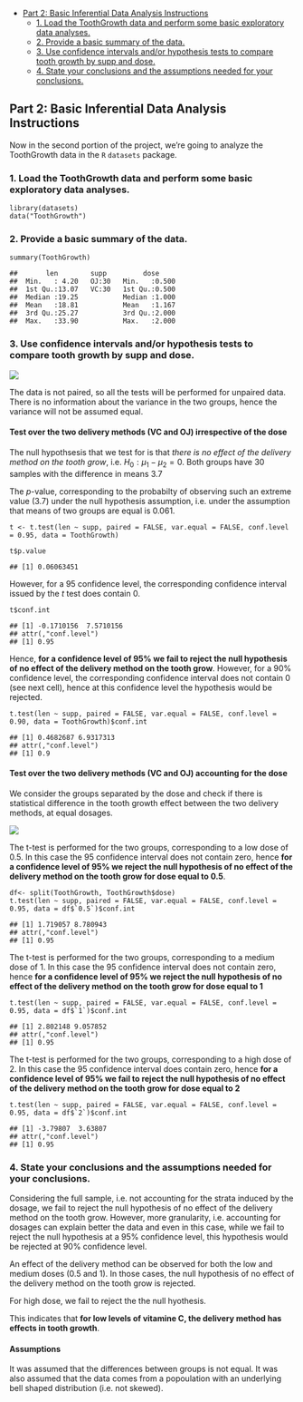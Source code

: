 



-   <a href="#part-2-basic-inferential-data-analysis-instructions"
    id="toc-part-2-basic-inferential-data-analysis-instructions">Part 2:
    Basic Inferential Data Analysis Instructions</a>
    -   <a
        href="#load-the-toothgrowth-data-and-perform-some-basic-exploratory-data-analyses."
        id="toc-load-the-toothgrowth-data-and-perform-some-basic-exploratory-data-analyses.">1.
        Load the ToothGrowth data and perform some basic exploratory data
        analyses.</a>
    -   <a href="#provide-a-basic-summary-of-the-data."
        id="toc-provide-a-basic-summary-of-the-data.">2. Provide a basic summary
        of the data.</a>
    -   <a
        href="#use-confidence-intervals-andor-hypothesis-tests-to-compare-tooth-growth-by-supp-and-dose."
        id="toc-use-confidence-intervals-andor-hypothesis-tests-to-compare-tooth-growth-by-supp-and-dose.">3.
        Use confidence intervals and/or hypothesis tests to compare tooth growth
        by supp and dose.</a>
    -   <a
        href="#state-your-conclusions-and-the-assumptions-needed-for-your-conclusions."
        id="toc-state-your-conclusions-and-the-assumptions-needed-for-your-conclusions.">4.
        State your conclusions and the assumptions needed for your
        conclusions.</a>

<style>
r { color: Red }
o { color: Orange }
g { color: Green }
</style>

## Part 2: Basic Inferential Data Analysis Instructions

Now in the second portion of the project, we’re going to analyze the
ToothGrowth data in the `R` `datasets` package.

### 1. Load the ToothGrowth data and perform some basic exploratory data analyses.

    library(datasets)
    data("ToothGrowth")

### 2. Provide a basic summary of the data.

    summary(ToothGrowth)

    ##       len        supp         dose      
    ##  Min.   : 4.20   OJ:30   Min.   :0.500  
    ##  1st Qu.:13.07   VC:30   1st Qu.:0.500  
    ##  Median :19.25           Median :1.000  
    ##  Mean   :18.81           Mean   :1.167  
    ##  3rd Qu.:25.27           3rd Qu.:2.000  
    ##  Max.   :33.90           Max.   :2.000

### 3. Use confidence intervals and/or hypothesis tests to compare tooth growth by supp and dose.

![](Assignment2_files/figure-markdown_strict/unnamed-chunk-3-1.png)

The data is not paired, so all the tests will be performed for unpaired
data. There is no information about the variance in the two groups,
hence the variance will not be assumed equal.

#### Test over the two delivery methods (VC and OJ) irrespective of the dose

The null hypothsesis that we test for is that *there is no effect of the
delivery method on the tooth grow*,
i.e. *H*<sub>0</sub> : *μ*<sub>1</sub> − *μ*<sub>2</sub> = 0. Both
groups have 30 samples with the difference in means 3.7

The *p*-value, corresponding to the probabilty of observing such an
extreme value (3.7) under the null hypothesis assumption, i.e. under the
assumption that means of two groups are equal is 0.061.

    t <- t.test(len ~ supp, paired = FALSE, var.equal = FALSE, conf.level = 0.95, data = ToothGrowth)

    t$p.value

    ## [1] 0.06063451

However, for a 95 confidence level, the corresponding confidence
interval issued by the *t* test does contain 0.

    t$conf.int

    ## [1] -0.1710156  7.5710156
    ## attr(,"conf.level")
    ## [1] 0.95

Hence, **for a confidence level of 95% we fail to reject the null
hypothesis of no effect of the delivery method on the tooth grow**.
However, for a 90% confidence level, the corresponding confidence
interval does not contain 0 (see next cell), hence at this confidence
level the hypothesis would be rejected.

    t.test(len ~ supp, paired = FALSE, var.equal = FALSE, conf.level = 0.90, data = ToothGrowth)$conf.int

    ## [1] 0.4682687 6.9317313
    ## attr(,"conf.level")
    ## [1] 0.9

#### Test over the two delivery methods (VC and OJ) accounting for the dose

We consider the groups separated by the dose and check if there is
statistical difference in the tooth growth effect between the two
delivery methods, at equal dosages.

![](Assignment2_files/figure-markdown_strict/unnamed-chunk-8-1.png)

The t-test is performed for the two groups, corresponding to a low dose
of 0.5. In this case the 95 confidence interval does not contain zero,
hence **for a confidence level of 95% we reject the null hypothesis of
no effect of the delivery method on the tooth grow for dose equal to
0.5**.

    df<- split(ToothGrowth, ToothGrowth$dose)
    t.test(len ~ supp, paired = FALSE, var.equal = FALSE, conf.level = 0.95, data = df$`0.5`)$conf.int

    ## [1] 1.719057 8.780943
    ## attr(,"conf.level")
    ## [1] 0.95

The t-test is performed for the two groups, corresponding to a medium
dose of 1. In this case the 95 confidence interval does not contain
zero, hence **for a confidence level of 95% we reject the null
hypothesis of no effect of the delivery method on the tooth grow for
dose equal to 1**

    t.test(len ~ supp, paired = FALSE, var.equal = FALSE, conf.level = 0.95, data = df$`1`)$conf.int

    ## [1] 2.802148 9.057852
    ## attr(,"conf.level")
    ## [1] 0.95

The t-test is performed for the two groups, corresponding to a high dose
of 2. In this case the 95 confidence interval does contain zero, hence
**for a confidence level of 95% we fail to reject the null hypothesis of
no effect of the delivery method on the tooth grow for dose equal to 2**

    t.test(len ~ supp, paired = FALSE, var.equal = FALSE, conf.level = 0.95, data = df$`2`)$conf.int

    ## [1] -3.79807  3.63807
    ## attr(,"conf.level")
    ## [1] 0.95

### 4. State your conclusions and the assumptions needed for your conclusions.

Considering the full sample, i.e. not accounting for the strata induced
by the dosage, we fail to reject the null hypothesis of no effect of the
delivery method on the tooth grow. However, more granularity,
i.e. accounting for dosages can explain better the data and even in this
case, while we fail to reject the null hypothesis at a 95% confidence
level, this hypothesis would be rejected at 90% confidence level.

An effect of the delivery method can be observed for both the low and
medium doses (0.5 and 1). In those cases, the null hypothesis of no
effect of the delivery method on the tooth grow is rejected.

For high dose, we fail to reject the the null hyothesis.

This indicates that **for low levels of vitamine C, the delivery method
has effects in tooth growth**.

#### Assumptions

It was assumed that the differences between groups is not equal. It was
also assumed that the data comes from a popoulation with an underlying
bell shaped distribution (i.e. not skewed).

